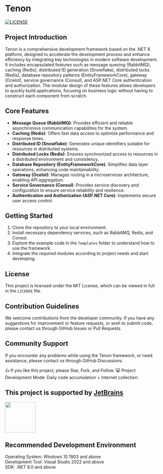 # Tenon

[![LICENSE](https://img.shields.io/badge/license-Anti%20996-blue.svg)](https://github.com/996icu/996.ICU/blob/master/LICENSE) 

## Project Introduction

Tenon is a comprehensive development framework based on the .NET 8 platform, designed to accelerate the development process and enhance efficiency by integrating key technologies in modern software development. It includes encapsulated features such as message queuing (RabbitMQ), caching (Redis), distributed ID generation (Snowflake), distributed locks (Redis), database repository patterns (EntityFrameworkCore), gateway (Ocelot), service governance (Consul), and ASP.NET Core authentication and authorization. The modular design of these features allows developers to quickly build applications, focusing on business logic without having to construct each component from scratch.

## Core Features

- **Message Queue (RabbitMQ)**: Provides efficient and reliable asynchronous communication capabilities for the system.
- **Caching (Redis)**: Offers fast data access to optimize performance and response times.
- **Distributed ID (Snowflake)**: Generates unique identifiers suitable for resources in distributed systems.
- **Distributed Locks (Redis)**: Ensures synchronized access to resources in a distributed environment and consistency.
- **Database Repository (EntityFrameworkCore)**: Simplifies data layer operations, enhancing code maintainability.
- **Gateway (Ocelot)**: Manages routing in a microservices architecture, enabling API aggregation.
- **Service Governance (Consul)**: Provides service discovery and configuration to ensure service reliability and resilience.
- **Authentication and Authorization (ASP.NET Core)**: Implements secure user access control.

## Getting Started

1. Clone the repository to your local environment.
2. Install necessary dependency services, such as RabbitMQ, Redis, and Consul.
3. Explore the example code in the `Templates` folder to understand how to use the framework.
4. Integrate the required modules according to project needs and start developing.

## License

This project is licensed under the MIT License, which can be viewed in full in the `LICENSE` file.

## Contribution Guidelines

We welcome contributions from the developer community. If you have any suggestions for improvement or feature requests, or wish to submit code, please contact us through GitHub Issues or Pull Requests.

## Community Support

If you encounter any problems while using the Tenon framework, or need assistance, please contact us through GitHub Discussions.

:+1: If you like this project, please Star, Fork, and Follow.
:smiley_cat: Project Development Mode: Daily code accumulation + Internet collection.

## This project is supported  by [JetBrains](https://www.jetbrains.com/shop/eform/opensource)

<img src="https://www.jetbrains.com/shop/static/images/jetbrains-logo-inv.svg" height="100">

## Recommended Development Environment

Operating System: Windows 10 1903 and above  
Development Tool: Visual Studio 2022 and above  
SDK: .NET 8.0 and above
